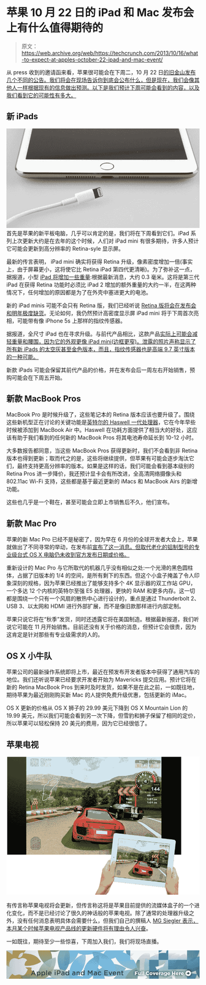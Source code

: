 # 苹果 10 月 22 日的 iPad 和 Mac 发布会上有什么值得期待的

> 原文：<https://web.archive.org/web/https://techcrunch.com/2013/10/16/what-to-expect-at-apples-october-22-ipad-and-mac-event/>

从 press 收到的邀请函来看，苹果很可能会在下周二，10 月 22 日[的旧金山发布几个不同的公告。我们将会在现场告诉你到底会公布什么，但是现在，我们会像其他人一样根据现有的信息做出预测。以下是我们预计下周可能会看到的内容，以及我们看到它的可能性有多大。](https://web.archive.org/web/20221208185337/https://beta.techcrunch.com/2013/10/15/apple-ipad-mac-event-oct-22/)

## 新 iPads

[![gold_ipad_mini_2_touch_id](img/512c8091f8030d3055f460356d0ff5be.png)](https://web.archive.org/web/20221208185337/https://beta.techcrunch.com/wp-content/uploads/2013/10/gold_ipad_mini_2_touch_id.jpg) 首先是苹果的新平板电脑，几乎可以肯定的是，我们将在下周看到它们。iPad 系列上次更新大约是在去年的这个时候，人们对 iPad mini 有很多期待，许多人预计它可能会更新到高分辨率的 Retina-syle 显示屏。

最新的传言表明， iPad mini 确实将获得 Retina 升级，像素密度增加一倍(事实上，由于屏幕更小，这将使它比 Retina iPad 第四代更清晰)。为了弥补这一点，据报道，小型 [iPad 将增加一些重量](https://web.archive.org/web/20221208185337/http://www.thefullsignal.com/apple/apple-ipad-mini-2/15927/ipad-mini-2-specs-could-include-bigger-battery):根据最新消息，大约 0.3 毫米。这将是第三代 iPad 在获得 Retina 功能时必须比 iPad 2 增加的额外重量的大约一半，在这两种情况下，任何增加的原因都是为了在外壳中塞进更大的电池。

新的 iPad minis 可能不会只有 Retina 版，我们已经听说 [Retina 版将会在发布会和明年极度缺货](https://web.archive.org/web/20221208185337/http://venturebeat.com/2013/10/02/apples-rumored-retina-ipad-mini-could-be-in-short-supply-this-year/)。无论如何，我仍然预计高密度显示屏 iPad mini 将于下周首次亮相，可能带有像 iPhone 5s 上那样的指纹传感器。

据报道，全尺寸 iPad 也在寻求升级。与前代产品相比，这款产品[实际上可能会减轻重量和腰围，因为它的外观更像 iPad mini(边框更窄)。泄露的照片声称显示了所有新 iPads 的太空灰甚至金色版本，而且，指纹传感器也是高端 9.7 英寸版本的一种可能。](https://web.archive.org/web/20221208185337/http://www.techradar.com/news/mobile-computing/tablets/youtube-video-claims-to-offer-first-look-at-narrower-ipad-5-1178067)

新款 iPads 可能会保留其前代产品的价格，并在发布会后一周左右开始销售，预购可能会在下周五开始。

## 新款 MacBook Pros

MacBook Pro 是时候升级了，这些笔记本的 Retina 版本应该也要升级了。围绕这些新机型正在讨论的关键功能是[英特尔的 Haswell 一代处理器](https://web.archive.org/web/20221208185337/http://www.latinospost.com/articles/29836/20131016/macbook-pro-retina-haswell-release-date-oct-22-reveal-24.htm)，它在今年早些时候被添加到 MacBook Air 中。Haswell 在功耗方面提供了相当大的好处，这应该有助于我们看到的任何新的 MacBook Pros 将其电池寿命延长到 10-12 小时。

大多数报告都同意，当这些 MacBook Pros 获得更新时，我们不会看到非 Retina 版本也得到更新；取而代之的是，这些将继续提供，但苹果有可能会逐步淘汰它们，最终支持更高分辨率的版本。如果是这样的话，我们可能会看到基本级别的 Retina Pros 进一步降价，我还预计显卡会有所改进，全高清网络摄像头和 802.11ac Wi-Fi 支持，这些都是基于最近更新的 iMacs 和 MacBook Airs 的新增功能。

这些也几乎是一个鞋在，甚至可能会立即上市销售后不久，他们宣布。

## 新款 Mac Pro

苹果的新 Mac Pro 已经不是秘密了，因为早在 6 月份的全球开发者大会上，苹果就做出了不同寻常的举动，在发布前[宣布了这一消息。但取代老化的铝制型号的专业级台式 OS X 电脑仍未收到官方发布日期或价格。](https://web.archive.org/web/20221208185337/https://beta.techcrunch.com/2013/06/10/apple-finally-updates-the-mac-pro/)

重新设计的 Mac Pro 与它所取代的机器几乎没有相似之处:一个光滑的黑色圆柱体，占据了旧版本的 1/4 的空间，是所有剩下的东西。但这个小盒子掩盖了令人印象深刻的规格，因为苹果已经推出了能够支持多个 4K 显示器的双工作站 GPU，一个多达 12 个内核的英特尔至强 E5 处理器，更快的 RAM 和更多内存。这一切都是围绕一个只有一个风扇的散热中心进行设计的，重点是通过 Thunderbolt 2、USB 3、以太网和 HDMI 进行外部扩展，而不是像旧款那样进行内部定制。

苹果只说它将在“秋季”发货，同时还透露它将在美国制造。根据最新报道，我们听说它可能在 11 月开始销售。目前还没有关于价格的消息，但预计它会很贵，因为这肯定是针对那些有专业级需求的人的。

## OS X 小牛队

苹果公司的最新操作系统即将上市，最近在预发布开发者版本中获得了通用汽车的地位。我们还听说苹果已经要求开发者开始为 Mavericks 提交应用。预计它将在新的 Retina MacBook Pros 到来时及时发货，如果不是在此之前，一如既往地，期待苹果为最近刚刚购买新 Mac 的人提供免费升级优惠，包括更新的 iMac。

OS X 更新的价格从 OS X 狮子的 29.99 美元下降到 OS X Mountain Lion 的 19.99 美元，所以我们可能会看到另一次下降，但雪豹和狮子保留了相同的定价，所以苹果可以轻松保持 20 美元的费用，因为它已经很低了。

## 苹果电视

[![apple-tv](img/409e60a63b6ed118a6494c5976fbc531.png)](https://web.archive.org/web/20221208185337/https://beta.techcrunch.com/wp-content/uploads/2013/10/apple-tv.png)

有传言称苹果电视将会更新，但传言称这将是苹果目前提供的流媒体盒子的一个进化变化，而不是已经讨论了很久的神话般的苹果电视。除了通常的处理器升级之外，没有任何消息表明具体会需要什么，但我们自己的撰稿人 [MG Siegler 表示，本月某个时候苹果电视产品线的更新硬件将有理由令人兴奋](https://web.archive.org/web/20221208185337/http://appleinsider.com/articles/13/09/11/apple-rumored-to-release-new-apple-tv-product-in-coming-weeks)。

一如既往，期待至少一些惊喜，下周加入我们，我们将现场直播。

[![](img/999482b7f6a8a609479c682bdf1d7a7d.png)](https://web.archive.org/web/20221208185337/https://beta.techcrunch.com/tag/ipad-2013)